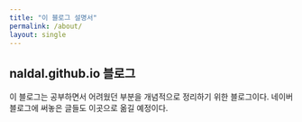 ```yaml
---
title: "이 블로그 설명서"
permalink: /about/
layout: single
---
```


## naldal.github.io 블로그

이 블로그는 공부하면서 어려웠던 부분을 개념적으로 정리하기 위한 블로그이다.
네이버 블로그에 써놓은 글들도 이곳으로 옮길 예정이다.
